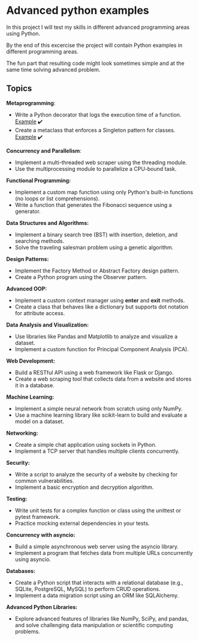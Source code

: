 # Advanced python examples

In this project I will test my skills in different advanced programming areas using Python.

By the end of this excercise the project will contain Python examples in different programming areas.

The fun part that resulting code might look sometimes simple and at the same time solving advanced problem.

## Topics

**Metaprogramming**:
* Write a Python decorator that logs the execution time of a function. [Example](./metaprogramming/log-exec-time.py) ✔️
* Create a metaclass that enforces a Singleton pattern for classes. [Example](./metaprogramming/singleton.py) ✔️

**Concurrency and Parallelism**:
* Implement a multi-threaded web scraper using the threading module.
* Use the multiprocessing module to parallelize a CPU-bound task.

**Functional Programming:**
* Implement a custom map function using only Python's built-in functions (no loops or list comprehensions).
* Write a function that generates the Fibonacci sequence using a generator.

**Data Structures and Algorithms:**
* Implement a binary search tree (BST) with insertion, deletion, and searching methods.
* Solve the traveling salesman problem using a genetic algorithm.

**Design Patterns:**
* Implement the Factory Method or Abstract Factory design pattern.
* Create a Python program using the Observer pattern.

**Advanced OOP:**
* Implement a custom context manager using __enter__ and __exit__ methods.
*  Create a class that behaves like a dictionary but supports dot notation for attribute access.

**Data Analysis and Visualization:**
* Use libraries like Pandas and Matplotlib to analyze and visualize a dataset.
* Implement a custom function for Principal Component Analysis (PCA).

**Web Development:**
* Build a RESTful API using a web framework like Flask or Django.
* Create a web scraping tool that collects data from a website and stores it in a database.

**Machine Learning:**
* Implement a simple neural network from scratch using only NumPy.
* Use a machine learning library like scikit-learn to build and evaluate a model on a dataset.

**Networking:**
* Create a simple chat application using sockets in Python.
* Implement a TCP server that handles multiple clients concurrently.

**Security:**
* Write a script to analyze the security of a website by checking for common vulnerabilities.
* Implement a basic encryption and decryption algorithm.

**Testing:**
* Write unit tests for a complex function or class using the unittest or pytest framework.
* Practice mocking external dependencies in your tests.

**Concurrency with asyncio:**
* Build a simple asynchronous web server using the asyncio library.
* Implement a program that fetches data from multiple URLs concurrently using asyncio.

**Databases:**
* Create a Python script that interacts with a relational database (e.g., SQLite, PostgreSQL, MySQL) to perform CRUD operations.
* Implement a data migration script using an ORM like SQLAlchemy.

**Advanced Python Libraries:**
* Explore advanced features of libraries like NumPy, SciPy, and pandas, and solve challenging data manipulation or scientific computing problems.
